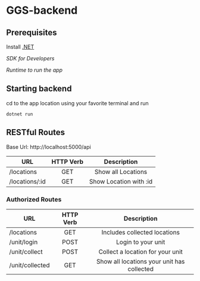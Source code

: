 # GGS-backend

## Prerequisites
Install [.NET](https://dotnet.microsoft.com/download)

*SDK for Developers*

*Runtime to run the app*

## Starting backend 
cd to the app location using your favorite terminal and run

`dotnet run`

## RESTful Routes

Base Url: http://localhost:5000/api

|     URL       | HTTP Verb |       Description     |
| ------------- |:---------:| :--------------------:|
|  /locations   |   GET     | Show all Locations    |
|/locations/:id |   GET     | Show Location with :id|

### Authorized Routes 
|     URL       | HTTP Verb |       Description      |
| ------------- |:---------:| :---------------------:|
|  /locations   |   GET     | Includes collected locations |
| /unit/login   |   POST    | Login to your unit     |
| /unit/collect |   POST    | Collect a location for your unit |
|/unit/collected|   GET     | Show all locations your unit has collected  |